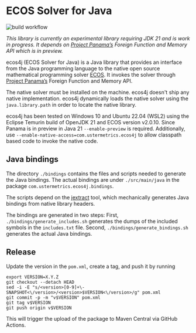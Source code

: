 # ECOS Solver for Java

![build workflow](https://github.com/atraplet/ecos4j/actions/workflows/build.yml/badge.svg)

*This library is currently an experimental library requiring JDK 21 and is work in progress. It depends
on [Project Panama’s](https://openjdk.java.net/projects/panama/) Foreign Function and Memory API which is in preview.*

ecos4j (ECOS Solver for Java) is a Java library that provides an interface from the Java programming language to the
native open source mathematical programming solver [ECOS](https://github.com/embotech/ecos). It invokes the solver
through [Project Panama’s](https://openjdk.java.net/projects/panama/) Foreign Function and Memory API.

The native solver must be installed on the machine. ecos4j doesn't ship any native implementation. ecos4j dynamically
loads the native solver using the `java.library.path` in order to locate the native library.

ecos4j has been tested on Windows 10 and Ubuntu 22.04 (WSL2) using the Eclipse Temurin build of OpenJDK 21 and ECOS
version v2.0.10. Since Panama is in preview in Java 21 `--enable-preview` is required. Additionally,
use `--enable-native-access=com.ustermetrics.ecos4j` to allow classpath based code to invoke the native code.

## Java bindings

The directory `./bindings` contains the files and scripts needed to generate the Java bindings. The actual bindings are
under `./src/main/java` in the package `com.ustermetrics.ecos4j.bindings`.

The scripts depend on the [jextract](https://jdk.java.net/jextract/) tool, which mechanically generates Java bindings
from native library headers.

The bindings are generated in two steps: First, `./bindings/generate_includes.sh` generates the dumps of the included
symbols in the `includes.txt` file. Second, `./bindings/generate_bindings.sh` generates the actual Java bindings.

## Release

Update the version in the `pom.xml`, create a tag, and push it by running

```
export VERSION=X.Y.Z
git checkout --detach HEAD
sed -i -E "s/<version>[0-9]+\-SNAPSHOT<\/version>/<version>$VERSION<\/version>/g" pom.xml
git commit -p -m "v$VERSION" pom.xml
git tag v$VERSION
git push origin v$VERSION
```

This will trigger the upload of the package to Maven Central via GitHub Actions.
